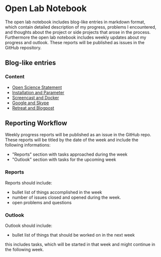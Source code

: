 # Open Lab Notebook

The open lab notebook includes blog-like entries in markdown format, which contain detailed description of my progress, problems I encountered, and thoughts about the project or side projects that arose in the process. Furthermore the open lab notebook includes weekly updates about my progress and outlook. These reports will be published as issues in the GitHub repository.

## Blog-like entries

### Content

* [Open Science Statement](https://github.com/schmelling/clock_evo/blob/master/open_notebook/2016-10-14-open-science-statement.md)
* [Installation and Parameter](https://github.com/schmelling/clock_evo/blob/master/open_notebook/2016-10-21-installation%2Bparameter.md)
* [Screencast and Docker](https://github.com/schmelling/clock_evo/blob/master/open_notebook/2016-10-28-screencast%2Bdocker.md)
* [Google and Skype](https://github.com/schmelling/clock_evo/blob/master/open_notebook/2016-11-04-google%2Bskype.md)
* [Retreat and Blogpost](https://github.com/schmelling/clock_evo/blob/master/open_notebook/2016-11-11-retreat%2Bblogpost.md)

## Reporting Workflow

Weekly progress reports will be published as an issue in the GitHub repo. These reports will be titled by the date of the week and include the following informations:

* "Reports" section with tasks approached during the week
* "Outlook" section with tasks for the upcoming week

### Reports

Reports should include:

* bullet list of things accomplished in the week
* number of issues closed and opened during the week.
* open problems and questions

### Outlook

Outlook should include:

* bullet list of things that should be worked on in the next week

this includes tasks, which will be started in that week and might continue in the following week.
